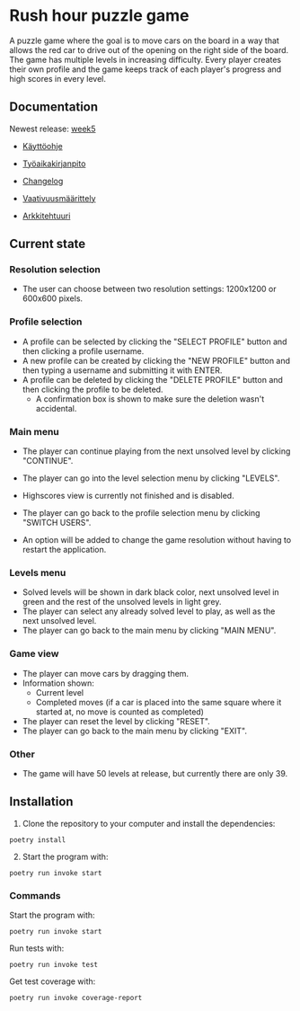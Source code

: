 # Rush hour puzzle game

A puzzle game where the goal is to move cars on the board in a way that allows the red car to drive out of the opening on the right side of the board. The game has multiple levels in increasing difficulty. Every player creates their own profile and the game keeps track of each player's progress and high scores in every level.

## Documentation

Newest release: [week5](https://github.com/samulioll/ot-harjoitustyo/releases/tag/viikko5)

- [Käyttöohje](https://github.com/samulioll/ot-harjoitustyo/blob/main/dokumentaatio/kayttoohje.md)

- [Työaikakirjanpito](https://github.com/samulioll/ot-harjoitustyo/blob/main/dokumentaatio/tuntikirjanpito.md)
- [Changelog](https://github.com/samulioll/ot-harjoitustyo/blob/main/dokumentaatio/changelog.md)
- [Vaativuusmäärittely](https://github.com/samulioll/ot-harjoitustyo/blob/main/dokumentaatio/vaatimusmaarittely.md)
- [Arkkitehtuuri](https://github.com/samulioll/ot-harjoitustyo/blob/main/dokumentaatio/arkkitehtuuri.md)

## Current state

### Resolution selection
- The user can choose between two resolution settings: 1200x1200 or 600x600 pixels.

### Profile selection
- A profile can be selected by clicking the "SELECT PROFILE" button and then clicking a profile username.
- A new profile can be created by clicking the "NEW PROFILE" button and then typing a username and submitting it with ENTER.
- A profile can be deleted by clicking the "DELETE PROFILE" button and then clicking the profile to be deleted.
    - A confirmation box is shown to make sure the deletion wasn't accidental.

### Main menu
- The player can continue playing from the next unsolved level by clicking "CONTINUE".
- The player can go into the level selection menu by clicking "LEVELS".
- Highscores view is currently not finished and is disabled.
- The player can go back to the profile selection menu by clicking "SWITCH USERS".

- An option will be added to change the game resolution without having to restart the application.

### Levels menu
- Solved levels will be shown in dark black color, next unsolved level in green and the rest of the unsolved levels in light grey.
- The player can select any already solved level to play, as well as the next unsolved level.
- The player can go back to the main menu by clicking "MAIN MENU".

### Game view
- The player can move cars by dragging them.
- Information shown:
    - Current level
    - Completed moves (if a car is placed into the same square where it started at, no move is counted as completed)
- The player can reset the level by clicking "RESET".
- The player can go back to the main menu by clicking "EXIT".

### Other
- The game will have 50 levels at release, but currently there are only 39.


## Installation

1. Clone the repository to your computer and install the dependencies:
```
poetry install
```
2. Start the program with:
```
poetry run invoke start
```

### Commands

Start the program with:
```
poetry run invoke start
```
Run tests with:
```
poetry run invoke test
```
Get test coverage with:
```
poetry run invoke coverage-report
```
